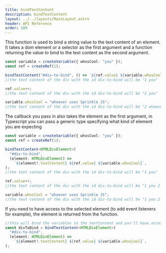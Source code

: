 ```yaml
---
title: bindTextContent
description: bindTextContent
layout: ../../layouts/MainLayout.astro
header: API Reference
order: 109
---
```


This function is used to bind a string value to the text content of an element.
It takes a dom element or a selector as the first argument and a function
returning the value to bind to the text content as the second argument.

```typescript
const variable = createVariable({ whosCool: "you" });
const ref = createRef(1);

bindTextContent("#div-to-bind", () => `${ref.value} ${variable.whosCool}`);
//the text content of the div with the id div-to-bind will be "1 you"

ref.value++;
//the text content of the div with the id div-to-bind will be "2 you"

variable.whosCool = "whoever uses Sprinkle JS";
//the text content of the div with the id div-to-bind will be "2 whoever uses Sprinkle JS"
```

The callback you pass in also takes the element as the first argument, in
Typescript you can pass a generic type specifying what kind of element you are
expecting

```typescript
const variable = createVariable({ whosCool: "you" });
const ref = createRef(1);

bindTextContent<HTMLDivElement>(
  "#div-to-bind",
  (element: HTMLDivElement) =>
    `${element?.textContent} ${ref.value} ${variable.whosCool}`,
);
//the text content of the div with the id div-to-bind will be "1 you"

ref.value++;
//the text content of the div with the id div-to-bind will be "1 you 2 you"

variable.whosCool = "whoever uses Sprinkle JS";
//the text content of the div with the id div-to-bind will be "1 you 2 you 2 whoever uses Sprinkle JS"
```

If you need to have access to the selected element (to add event listeners for
example), the element is returned from the function.

```typescript
//this will bind the variables to the textContent and you'll have access to the element itself inside the variable divToBind
const divToBind = bindTextContent<HTMLDivElement>(
  "#div-to-bind",
  (element: HTMLDivElement) =>
    `${element?.textContent} ${ref.value} ${variable.whosCool}`,
);
```

